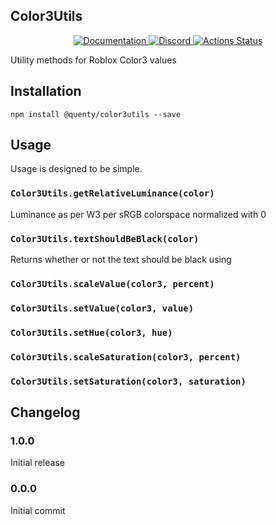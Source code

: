 ## Color3Utils
<div align="center">
  <a href="http://quenty.github.io/api/">
    <img src="https://img.shields.io/badge/docs-website-green.svg" alt="Documentation" />
  </a>
  <a href="https://discord.gg/mhtGUS8">
    <img src="https://img.shields.io/badge/discord-nevermore-blue.svg" alt="Discord" />
  </a>
  <a href="https://github.com/Quenty/NevermoreEngine/actions">
    <img src="https://github.com/Quenty/NevermoreEngine/workflows/luacheck/badge.svg" alt="Actions Status" />
  </a>
</div>

Utility methods for Roblox Color3 values

## Installation
```
npm install @quenty/color3utils --save
```

## Usage
Usage is designed to be simple.

### `Color3Utils.getRelativeLuminance(color)`
Luminance as per W3 per sRGB colorspace normalized with 0

### `Color3Utils.textShouldBeBlack(color)`
Returns whether or not the text should be black using

### `Color3Utils.scaleValue(color3, percent)`

### `Color3Utils.setValue(color3, value)`

### `Color3Utils.setHue(color3, hue)`

### `Color3Utils.scaleSaturation(color3, percent)`

### `Color3Utils.setSaturation(color3, saturation)`


## Changelog

### 1.0.0
Initial release

### 0.0.0
Initial commit
